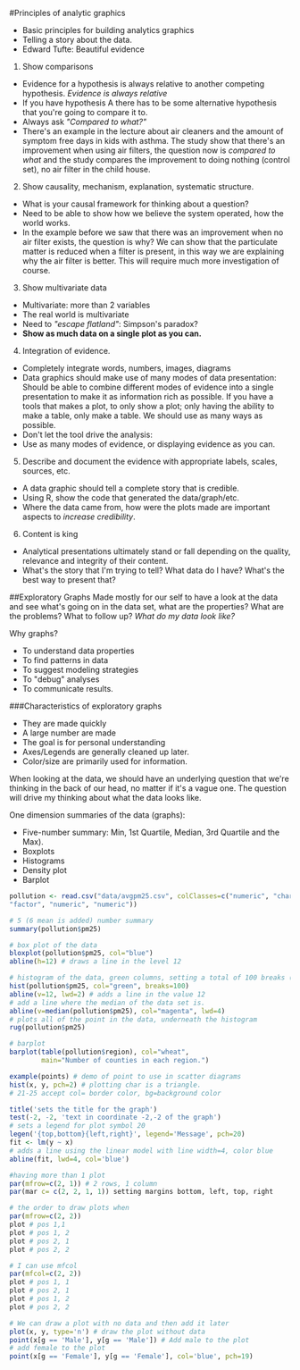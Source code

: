 #Principles of analytic graphics
- Basic principles for building analytics graphics
- Telling a story about the data.
- Edward Tufte: Beautiful evidence

1. Show comparisons
- Evidence for a hypothesis is always relative to another competing hypothesis.
  *Evidence is always relative*
 - If you have hypothesis A there has to be some alternative hypothesis that
   you're going to compare it to.
- Always ask *"Compared to what?"*
- There's an example in the lecture about air cleaners and the amount of
  symptom free days in kids with asthma. The study show that there's an
improvement when using air filters, the question now is *compared to what* and
the study compares the improvement to doing nothing (control set), no air filter
in the child house.
2. Show causality, mechanism, explanation, systematic structure.
- What is your causal framework for thinking about a question?
- Need to be able to show how we believe the system operated, how the world
  works.
- In the example before we saw that there was an improvement when no air filter
  exists, the question is why? We can show that the particulate matter is
reduced when a filter is present, in this way we are explaining why the air
filter is better. This will require much more investigation of course.
3. Show multivariate data
- Multivariate: more than 2 variables
- The real world is multivariate
- Need to *"escape flatland"*:  Simpson's paradox?
- **Show as much data on a single plot as you can.**
4. Integration of evidence.
- Completely integrate words, numbers, images, diagrams
- Data graphics should make use of many modes of data presentation: Should be
  able to combine different modes of evidence into a single presentation to
  make it as information rich as possible. If you have a tools that makes a plot,
  to only show a plot; only having the ability to make a table, only make a table.
  We should use as many ways as possible.
- Don't let the tool drive the analysis: 
- Use as many modes of evidence, or displaying evidence as you can.
5. Describe and document the evidence with appropriate labels, scales, sources,
   etc. 
- A data graphic should tell a complete story that is credible.
- Using R, show the code that generated the data/graph/etc.
- Where the data came from, how were the plots made are important aspects to
  *increase credibility*.
6. Content is king
- Analytical presentations ultimately stand or fall depending on the quality,
  relevance and integrity of their content.
- What's the story that I'm trying to tell? What data do I have? What's the
  best way to present that?

##Exploratory Graphs
Made mostly for our self to have a look at the data and see what's going on in
the data set, what are the properties? What are the problems? What to follow up?
*What do my data look like?*

Why graphs?
- To understand data properties
- To find patterns in data
- To suggest modeling strategies
- To "debug" analyses
- To communicate results.

###Characteristics of exploratory graphs
- They are made quickly
- A large number are made
- The goal is for personal understanding
- Axes/Legends are generally cleaned up later.
- Color/size are primarily used for information.

When looking at the data, we should have an underlying question that we're
thinking in the back of our head, no matter if it's a vague one. The question
will drive my thinking about what the data looks like.

One dimension summaries of the data (graphs):
- Five-number summary: Min, 1st Quartile, Median, 3rd Quartile and the Max).
- Boxplots
- Histograms
- Density plot
- Barplot

```R
pollution <- read.csv("data/avgpm25.csv", colClasses=c("numeric", "character",
"factor", "numeric", "numeric"))

# 5 (6 mean is added) number summary
summary(pollution$pm25)

# box plot of the data
bloxplot(pollution$pm25, col="blue")
abline(h=12) # draws a line in the level 12

# histogram of the data, green columns, setting a total of 100 breaks (columns)
hist(pollution$pm25, col="green", breaks=100)
abline(v=12, lwd=2) # adds a line in the value 12
# add a line where the median of the data set is.
abline(v=median(pollution$pm25), col="magenta", lwd=4)
# plots all of the point in the data, underneath the histogram
rug(pollution$pm25)

# barplot
barplot(table(pollution$region), col="wheat",
        main="Number of counties in each region.")

example(points) # demo of point to use in scatter diagrams
hist(x, y, pch=2) # plotting char is a triangle.
# 21-25 accept col= border color, bg=background color

title('sets the title for the graph')
test(-2, -2, 'text in coordinate -2,-2 of the graph')
# sets a legend for plot symbol 20
legen('{top,bottom}{left,right}', legend='Message', pch=20) 
fit <- lm(y ~ x)
# adds a line using the linear model with line width=4, color blue
abline(fit, lwd=4, col='blue') 

#having more than 1 plot
par(mfrow=c(2, 1)) # 2 rows, 1 column
par(mar c= c(2, 2, 1, 1)) setting margins bottom, left, top, right

# the order to draw plots when
par(mfrow=c(2, 2))
plot # pos 1,1
plot # pos 1, 2
plot # pos 2, 1
plot # pos 2, 2

# I can use mfcol
par(mfcol=c(2, 2))
plot # pos 1, 1
plot # pos 2, 1
plot # pos 1, 2
plot # pos 2, 2

# We can draw a plot with no data and then add it later
plot(x, y, type='n') # draw the plot without data
point(x[g == 'Male'], y[g == 'Male']) # Add male to the plot
# add female to the plot
point(x[g == 'Female'], y[g == 'Female'], col='blue', pch=19)
```
